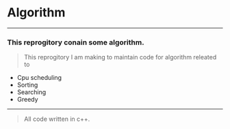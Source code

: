 # Algorithm
---
### This reprogitory conain some **algorithm**.
> This reprogitory I am making to maintain code for algorithm releated to
  - Cpu scheduling
  - Sorting
  - Searching
  - Greedy
  
  
  ---
  > All code written in c++.
